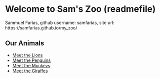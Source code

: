 <!DOCTYPE html>
<html lang="en">
<head>
  <meta charset="UTF-8">
  <!--  <title>Sam's Zoo</title>  -->
</head>
<body>

  <h1>Welcome to Sam's Zoo (readmefile)</h1>
Sammuel Farias, github username: samfarias, site url: https://samfarias.github.io/my_zoo/
  <nav>
    <h2>Our Animals</h2>
    <ul>
      <li><a href="pages/lions.html">Meet the Lions</a></li>
      <li><a href="pages/penguins.html">Meet the Penguins</a></li>
      <li><a href="pages/monkeys.html">Meet the Monkeys</a></li>
      <li><a href="pages/giraffes.html">Meet the Giraffes</a></li>
    </ul>
  </nav>

</body>
</html>
